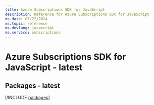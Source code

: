 ```yaml
---
title: Azure Subscriptions SDK for JavaScript
description: Reference for Azure Subscriptions SDK for JavaScript
ms.date: 07/22/2024
ms.topic: reference
ms.devlang: javascript
ms.service: subscriptions
---
```

# Azure Subscriptions SDK for JavaScript - latest
## Packages - latest
[!INCLUDE [packages](subscriptions-index.md)]